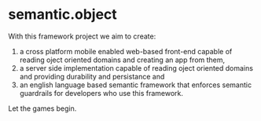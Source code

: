 # semantic.object
With this framework project we aim to create: 
  1. a cross platform mobile enabled web-based front-end capable of reading oject oriented domains and creating an app from them,
  2. a server side implementation capable of reading oject oriented domains and providing durability and persistance and
  3. an english language based semantic framework that enforces semantic guardrails for developers who use this framework.
  
Let the games begin.


